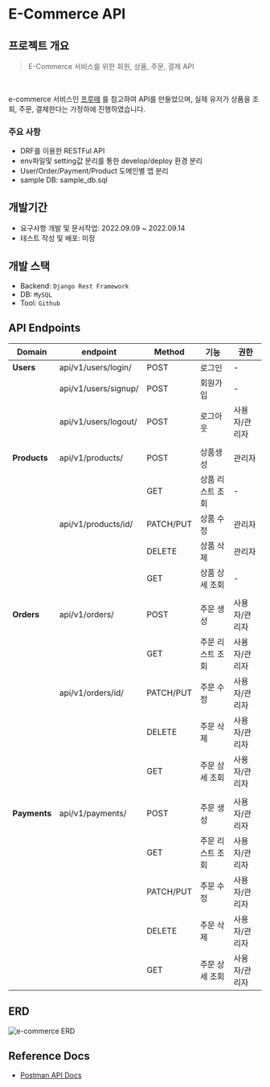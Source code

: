 # E-Commerce API

## 프로젝트 개요

> E-Commerce 서비스를 위한 회원, 상품, 주문, 결제 API

<br>

e-commerce 서비스인 [프루떼](https://www.fruitte.co.kr/shop_payment/?order_code=o20220914df3c69541b2b0) 를 참고하여 
API를 만들었으며, 실제 유저가 상품을 조회, 주문, 결제한다는 가정하에 진행하였습니다.


### 주요 사항
- DRF를 이용한 RESTFul API
- env파일및 setting값 분리를 통한 develop/deploy 환경 분리
- User/Order/Payment/Product 도메인별 앱 분리
- sample DB: sample_db.sql


## 개발기간
- 요구사항 개발 및 문서작업: 2022.09.09 ~ 2022.09.14
- 테스트 작성 및 배포: 미정

## 개발 스택
- Backend: `Django Rest Framework`
- DB: `MySQL`
- Tool: `Github`

## API Endpoints

| Domain | endpoint | Method | 기능 | 권한 |
| --- | --- | --- | --- | --- |
| **Users** | api/v1/users/login/ | POST | 로그인 | - |
|  | api/v1/users/signup/ | POST | 회원가입 | - |
|  | api/v1/users/logout/ | POST | 로그아웃 | 사용자/관리자 |
|  |  |  |  |  |
| **Products** | api/v1/products/ | POST | 상품생성 | 관리자 |
|  |  | GET | 상품 리스트 조회 | - |
|  | api/v1/products/id/ | PATCH/PUT | 상품 수정 | 관리자 |
|  |  | DELETE | 상품 삭제 | 관리자 |
|  |  | GET | 상품 상세 조회 | - |
|  |  |  |  |  |
| **Orders** | api/v1/orders/ | POST | 주문 생성 | 사용자/관리자 |
|  |  | GET | 주문 리스트 조회 | 사용자/관리자 |
|  | api/v1/orders/id/ | PATCH/PUT | 주문 수정 | 사용자/관리자 |
|  |  | DELETE | 주문 삭제 | 사용자/관리자 |
|  |  | GET | 주문 상세 조회 | 사용자/관리자 |
|  |  |  |  |  |
| **Payments** | api/v1/payments/ | POST | 주문 생성 | 사용자/관리자 |
|  |  | GET | 주문 리스트 조회 | 사용자/관리자 |
|  |  | PATCH/PUT | 주문 수정 | 사용자/관리자 |
|  |  | DELETE | 주문 삭제 | 사용자/관리자 |
|  |  | GET | 주문 상세 조회 | 사용자/관리자 |


## ERD
![e-commerce ERD](https://user-images.githubusercontent.com/58774316/190128802-5026f92b-725a-40a1-a3bb-b9055a9fca6f.png)


## Reference Docs
- [Postman API Docs](https://documenter.getpostman.com/view/11682851/2s7YYu7ivV)
